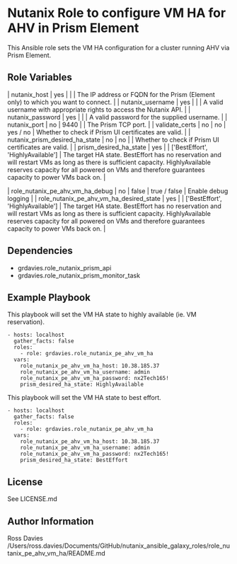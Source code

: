 # Nutanix Role to configure VM HA for AHV in Prism Element

This Ansible role sets the VM HA configuration for a cluster running AHV via Prism Element.

## Role Variables

| nutanix_host                   | yes      |         |                                                                                 | The IP address or FQDN for the Prism (Element only) to which you want to connect.                                                                                                                                                  |
| nutanix_username               | yes      |         |                                                                                 | A valid username with appropriate rights to access the Nutanix API.                                                                                                                                                                |
| nutanix_password               | yes      |         |                                                                                 | A valid password for the supplied username.                                                                                                                                                                                        |
| nutanix_port                   | no       | 9440    |                                                                                 | The Prism TCP port.                                                                                                                                                                                                                |
| validate_certs                 | no       | no      | yes / no                                                                        | Whether to check if Prism UI certificates are valid.                                                                                                                                                                               |
| nutanix_prism_desired_ha_state | no       | no       |                                                                                 | Whether to check if Prism UI certificates are valid.                                                                                                                                                                              |
| prism_desired_ha_state         | yes      |          | ['BestEffort', 'HighlyAvailable']                                               | The target HA state. BestEffort has no reservation and will restart VMs as long as there is sufficient capacity. HighlyAvailable reserves capacity for all powered on VMs and therefore guarantees capacity to power VMs back on. |

| role_nutanix_pe_ahv_vm_ha_debug          | no       | false    | true / false                                                                    | Enable debug logging                                                                                                                                                                                                              |
| role_nutanix_pe_ahv_vm_ha_desired_state  | yes      |          | ['BestEffort', 'HighlyAvailable']                                               | The target HA state. BestEffort has no reservation and will restart VMs as long as there is sufficient capacity. HighlyAvailable reserves capacity for all powered on VMs and therefore guarantees capacity to power VMs back on. |

## Dependencies

- grdavies.role_nutanix_prism_api
- grdavies.role_nutanix_prism_monitor_task

## Example Playbook

This playbook will set the VM HA state to highly available (ie. VM reservation).

```
- hosts: localhost
  gather_facts: false
  roles:
    - role: grdavies.role_nutanix_pe_ahv_vm_ha
  vars:
    role_nutanix_pe_ahv_vm_ha_host: 10.38.185.37
    role_nutanix_pe_ahv_vm_ha_username: admin
    role_nutanix_pe_ahv_vm_ha_password: nx2Tech165!
    prism_desired_ha_state: HighlyAvailable
```

This playbook will set the VM HA state to best effort.

```
- hosts: localhost
  gather_facts: false
  roles:
    - role: grdavies.role_nutanix_pe_ahv_vm_ha
  vars:
    role_nutanix_pe_ahv_vm_ha_host: 10.38.185.37
    role_nutanix_pe_ahv_vm_ha_username: admin
    role_nutanix_pe_ahv_vm_ha_password: nx2Tech165!
    prism_desired_ha_state: BestEffort
```

## License

See LICENSE.md

## Author Information

Ross Davies
/Users/ross.davies/Documents/GitHub/nutanix_ansible_galaxy_roles/role_nutanix_pe_ahv_vm_ha/README.md